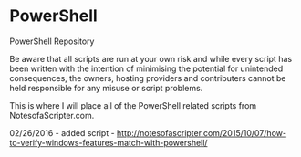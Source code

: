 # PowerShell
PowerShell Repository

Be aware that all scripts are run at your own risk and while every script has been written with the intention of minimising the potential for unintended consequences, the owners, hosting providers and contributers cannot be held responsible for any misuse or script problems.

This is where I will place all of the PowerShell related scripts from NotesofaScripter.com.

02/26/2016 - added script - http://notesofascripter.com/2015/10/07/how-to-verify-windows-features-match-with-powershell/


